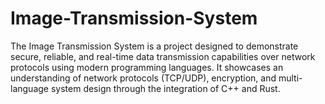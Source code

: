 # Image-Transmission-System
The Image Transmission System is a project designed to demonstrate secure, reliable, and real-time data transmission capabilities over network protocols using modern programming languages. It showcases an understanding of network protocols (TCP/UDP), encryption, and multi-language system design through the integration of C++ and Rust.
